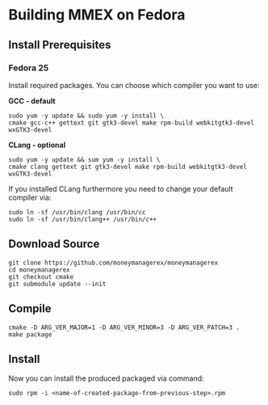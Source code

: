 # Building MMEX on Fedora

## Install Prerequisites

### Fedora 25
Install required packages. You can choose which compiler you want to use:

**GCC - default**

	sudo yum -y update && sudo yum -y install \
	cmake gcc-c++ gettext git gtk3-devel make rpm-build webkitgtk3-devel wxGTK3-devel

**CLang - optional**

    sudo yum -y update && sum yum -y install \
    cmake clang gettext git gtk3-devel make rpm-build webkitgtk3-devel wxGTK3-devel

If you installed CLang furthermore you need to change your default compiler via: 

    sudo ln -sf /usr/bin/clang /usr/bin/cc
    sudo ln -sf /usr/bin/clang++ /usr/bin/c++

## Download Source
	git clone https://github.com/moneymanagerex/moneymanagerex
	cd moneymanagerex
	git checkout cmake
	git submodule update --init
	
## Compile
	cmake -D ARG_VER_MAJOR=1 -D ARG_VER_MINOR=3 -D ARG_VER_PATCH=3 .
    make package
	
## Install
Now you can install the produced packaged via command:

    sudo rpm -i <name-of-created-package-from-previous-step>.rpm